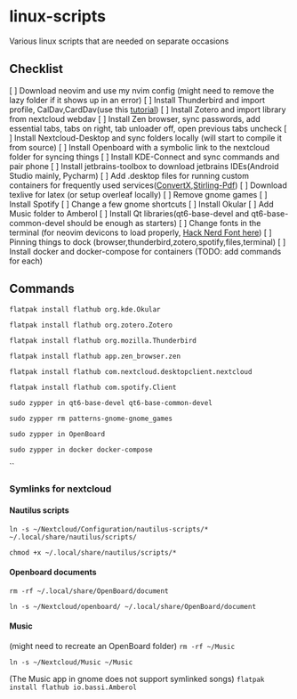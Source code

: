 # linux-scripts
Various linux scripts that are needed on separate occasions

## Checklist

[ ] Download neovim and use my nvim config (might need to remove the lazy folder if it shows up in an error)
[ ] Install Thunderbird and import profile, CalDav,CardDav(use this [tutorial](https://portal.thobson.com/knowledgebase/213/How-to-sync-contacts-to-Mozilla-Thunderbird-via-CardDav.html))
[ ] Install Zotero and import library from nextcloud webdav
[ ] Install Zen browser, sync passwords, add essential tabs, tabs on right, tab unloader off, open previous tabs uncheck
[ ] Install Nextcloud-Desktop and sync folders locally (will start to compile it from source)
[ ] Install Openboard with a symbolic link to the nextcloud folder for syncing things
[ ] Install KDE-Connect and sync commands and pair phone
[ ] Install jetbrains-toolbox to download jetbrains IDEs(Android Studio mainly, Pycharm)
[ ] Add .desktop files for running custom containers for frequently used services([ConvertX](https://github.com/C4illin/ConvertX/),[Stirling-Pdf](https://github.com/Stirling-Tools/Stirling-PDF))
[ ] Download texlive for latex (or setup overleaf locally)
[ ] Remove gnome games 
[ ] Install Spotify
[ ] Change a few gnome shortcuts
[ ] Install Okular
[ ] Add Music folder to Amberol
[ ] Install Qt libraries(qt6-base-devel and qt6-base-common-devel should be enough as starters)
[ ] Change fonts in the terminal (for neovim devicons to load properly, [Hack Nerd Font here](https://github.com/ryanoasis/nerd-fonts/releases/download/v3.4.0/Hack.zip))
[ ] Pinning things to dock (browser,thunderbird,zotero,spotify,files,terminal)
[ ] Install docker and docker-compose for containers
(TODO: add commands for each)

## Commands

`flatpak install flathub org.kde.Okular`

`flatpak install flathub org.zotero.Zotero`

`flatpak install flathub org.mozilla.Thunderbird`

`flatpak install flathub app.zen_browser.zen`

`flatpak install flathub com.nextcloud.desktopclient.nextcloud`

`flatpak install flathub com.spotify.Client`

`sudo zypper in qt6-base-devel qt6-base-common-devel`

`sudo zypper rm patterns-gnome-gnome_games`

`sudo zypper in OpenBoard`

`sudo zypper in docker docker-compose`

``
### Symlinks for nextcloud

#### Nautilus scripts
`ln -s ~/Nextcloud/Configuration/nautilus-scripts/* ~/.local/share/nautilus/scripts/`

`chmod +x ~/.local/share/nautilus/scripts/*`

#### Openboard documents

`rm -rf ~/.local/share/OpenBoard/document`

`ln -s ~/Nextcloud/openboard/ ~/.local/share/OpenBoard/document`

#### Music

(might need to recreate an OpenBoard folder)
`rm -rf ~/Music`

`ln -s ~/Nextcloud/Music ~/Music`

(The Music app in gnome does not support symlinked songs)
`flatpak install flathub io.bassi.Amberol`

